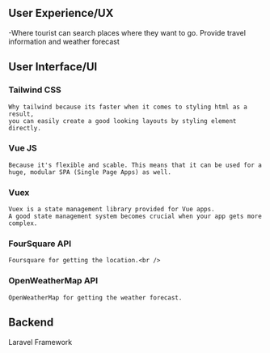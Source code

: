 ## User Experience/UX
 -Where tourist can search places where they want to go. Provide travel information and weather forecast

## User Interface/UI

 ### Tailwind CSS 
    Why tailwind because its faster when it comes to styling html as a result, 
    you can easily create a good looking layouts by styling element directly.
 ### Vue JS 
    Because it's flexible and scable. This means that it can be used for a huge, modular SPA (Single Page Apps) as well. 
 ### Vuex 
    Vuex is a state management library provided for Vue apps. 
    A good state management system becomes crucial when your app gets more complex.
 ### FourSquare API 
    Foursquare for getting the location.<br />
 ### OpenWeatherMap API 
    OpenWeatherMap for getting the weather forecast.
    
 ## Backend
  Laravel Framework
 
